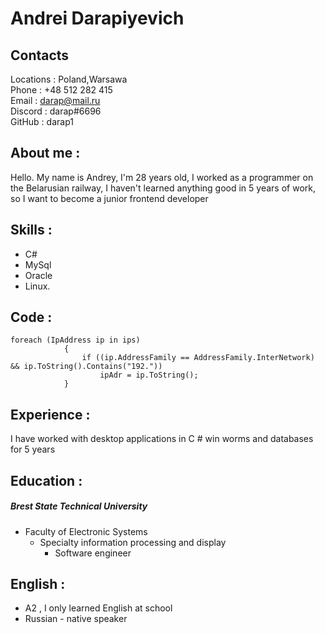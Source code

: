 # Andrei Darapiyevich

## Contacts

Locations : Poland,Warsawa\
Phone : +48 512 282 415\
Email : darap@mail.ru\
Discord : darap#6696\
GitHub : darap1

## About me : 
Hello. My name is Andrey, I'm 28 years old, I worked as a programmer on the Belarusian railway, I haven't learned anything good in 5 years of work, so I want to become a junior frontend developer

## Skills :
  * C#
  * MySql
  * Oracle
  * Linux.

## Code  : 
```
foreach (IpAddress ip in ips)
            {
                if ((ip.AddressFamily == AddressFamily.InterNetwork) && ip.ToString().Contains("192."))
                    ipAdr = ip.ToString();
            }
``` 


## Experience :

I have worked with desktop applications in C # win worms and databases for 5 years

## Education : 
##### Brest State Technical University
 - Faculty of Electronic Systems
	 - Specialty information processing and display 
		- Software engineer
## English :
+ A2 , I only learned English at school
+ Russian - native speaker
